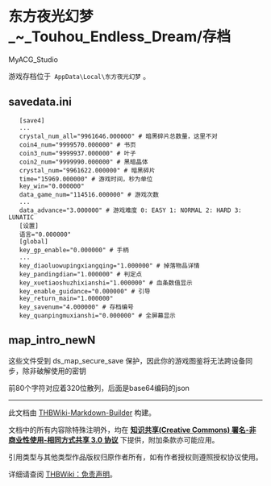 # 东方夜光幻梦_~_Touhou_Endless_Dream/存档

<!-- source html: G:\repos\THBWiki-Markdown-Builder\THBWikiMarkdown\Temp\main\0\04\ns0%3A%E4%B8%9C%E6%96%B9%E5%A4%9C%E5%85%89%E5%B9%BB%E6%A2%A6_%7E_Touhou_Endless_Dream%2F%E5%AD%98%E6%A1%A3.html -->

MyACG_Studio

  
游戏存档位于`
AppData\Local\东方夜光幻梦`
。
  


## savedata.ini
```
   [save4]
   ...
   crystal_num_all="9961646.000000" # 暗黑碎片总数量，这里不对
   coin4_num="9999570.000000" # 书页
   coin3_num="9999937.000000" # 叶子
   coin2_num="9999990.000000" # 黑暗晶体
   crystal_num="9961622.000000" # 暗黑碎片
   time="15969.000000" # 游戏时间，秒为单位
   key_win="0.000000"
   data_game_num="114516.000000" # 游戏次数
   ...
   data_advance="3.000000" # 游戏难度 0: EASY 1: NORMAL 2: HARD 3: LUNATIC
   [设置]
   语言="0.000000"
   [global]
   key_gp_enable="0.000000" # 手柄
   ...
   key_diaoluowupingxiangqing="1.000000" # 掉落物品详情
   key_pandingdian="1.000000" # 判定点
   key_xuetiaoshuzhixianshi="1.000000" # 血条数值显示
   key_enable_guidance="0.000000" # 引导
   key_return_main="1.000000"
   key_savenum="4.000000" # 存档编号
   key_quanpingmuxianshi="0.000000" # 全屏幕显示
```


## map_intro_newN
  
这些文件受到 ds_map_secure_save 保护，因此你的游戏图鉴将无法跨设备同步，除非破解使用的密钥
  
  
前80个字符对应着320位散列，后面是base64编码的json
  





---

此文档由 [THBWiki-Markdown-Builder](https://github.com/Delsin-Yu/THBWiki-Markdown-Builder) 构建。

文档中的所有内容除特殊注明外，均在 [**知识共享(Creative Commons) 署名-非商业性使用-相同方式共享 3.0 协议**](https://creativecommons.org/licenses/by-sa/3.0/deed.zh-hans) 下提供，附加条款亦可能应用。

引用类型与其他类型作品版权归原作者所有，如有作者授权则遵照授权协议使用。

详细请查阅 [THBWiki：免责声明](https://thbwiki.cc/THBWiki:%E5%85%8D%E8%B4%A3%E5%A3%B0%E6%98%8E)。

